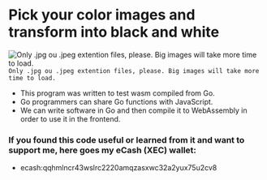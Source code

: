 # Pick your color images and transform into black and white

![Only .jpg ou .jpeg extention files, please. Big images will take more time to load.](https://www.iconsdb.com/icons/download/color/f03c15/circle-16.png) `Only .jpg ou .jpeg extention files, please. Big images will take more time to load.`

- This program was written to test wasm compiled from Go.
- Go programmers can share Go functions with JavaScript.
- We can write software in Go and then compile it to WebAssembly in order to use it in the frontend.


### If you found this code useful or learned from it and want to support me, here goes my eCash (XEC) wallet:
- ecash:qqhmlncr43wslrc2220amqzasxwc32a2yux75u2cv8